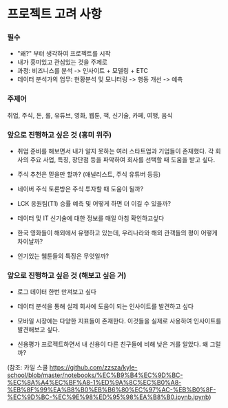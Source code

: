 # 프로젝트 고려 사항


### 필수

- "왜?" 부터 생각하여 프로젝트를 시작
- 내가 흥미있고 관심있는 것을 주제로 
- 과정: 비즈니스를 분석 -> 인사이트 + 모델링 + ETC
- 데이터 분석가의 업무: 현황분석 및 모니터링 -> 행동 개선 -> 예측


### 주제어
취업, 주식, 돈, 롤, 유튜브, 영화, 웹툰, 책, 신기술, 카페, 여행, 음식


### 앞으로 진행하고 싶은 것 (흥미 위주)

- 취업 준비를 해보면서 내가 알지 못하는 여러 스타트업과 기업들이 존재했다. 
  각 회사의 주요 사업, 특징, 장단점 등을 파악하여 회사를 선택할 때 도움을 받고 싶다.

- 주식 추천은 믿을만 할까? (애널리스트, 주식 유튜버 등등)

- 네이버 주식 토론방은 주식 투자할 때 도움이 될까?

- LCK 응원팀(T1) 승률 예측 및 어떻게 하면 더 이길 수 있을까?

- 데이터 및 IT 신기술에 대한 정보를 매일 아침 확인하고싶다

- 한국 영화들이 해외에서 유행하고 있는데, 우리나라와 해외 관객들의 평이 어떻게 차이날까?

- 인기있는 웹툰들의 특징은 무엇일까?


### 앞으로 진행하고 싶은 것 (해보고 싶은 거)

- 로그 데이터 한번 만져보고 싶다

- 데이터 분석을 통해 실제 회사에 도움이 되는 인사이트를 발견하고 싶다

- 모바일 시장에는 다양한 지표들이 존재한다. 이것들을 실제로 사용하여 인사이트를 발견해보고 싶다.

- 신용평가 프로젝트하면서 내 신용이 다른 친구들에 비해 낮은 거를 알았다. 왜 그럴까?



(참조: 카일 스쿨
https://github.com/zzsza/kyle-school/blob/master/notebooks/%EC%B9%B4%EC%9D%BC-%EC%8A%A4%EC%BF%A8-1%ED%9A%8C%EC%B0%A8-%EB%8F%99%EA%B8%B0%EB%B6%80%EC%97%AC-%EB%B0%8F-%EC%9D%BC-%EC%9E%98%ED%95%98%EA%B8%B0.ipynb.ipynb)
